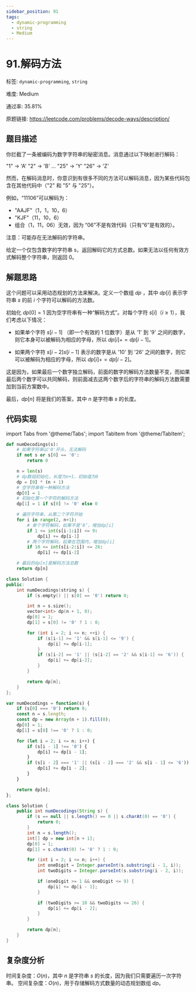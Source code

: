 ```yaml
---
sidebar_position: 91
tags:
  - dynamic-programming
  - string
  - Medium
---
```


# 91.解码方法

标签: `dynamic-programming`, `string`

难度: Medium

通过率: 35.81%

原题链接: https://leetcode.com/problems/decode-ways/description/

## 题目描述
你拦截了一条被编码为数字字符串的秘密消息。消息通过以下映射进行解码：

"1" -> 'A'
"2" -> 'B'
...
"25" -> 'Y'
"26" -> 'Z'

然而，在解码消息时，你意识到有很多不同的方法可以解码消息，因为某些代码包含在其他代码中（"2" 和 "5" 与 "25"）。

例如，“11106”可以解码为：

- "AAJF"（1，1，10，6）
- "KJF"（11，10，6）
- 组合（1，11，06）无效，因为 “06”不是有效代码（只有“6”是有效的）。

注意：可能存在无法解码的字符串。

给定一个仅包含数字的字符串 s，返回解码它的方式总数。如果无法以任何有效方式解码整个字符串，则返回 0。

## 解题思路
这个问题可以采用动态规划的方法来解决。定义一个数组 $dp$ ，其中 $dp[i]$ 表示字符串 $s$ 的前 $i$ 个字符可以解码的方法数。

初始化 $dp[0] = 1$ 因为空字符串有一种“解码方式”。对每个字符 $s[i]$（$i \geq 1$），我们考虑以下情况：

- 如果单个字符 $s[i-1]$ （即一个有效的 1 位数字）是从 '1' 到 '9' 之间的数字，则它本身可以被解码为相应的字母，所以 $dp[i] += dp[i-1]$。

- 如果两个字符 $s[i-2]s[i-1]$ 表示的数字是从 '10' 到 '26' 之间的数字，则它可以被解码为相应的字母，所以 $dp[i] += dp[i-2]$。

这是因为，如果最后一个数字独立解码，前面的数字的解码方法数量不变，而如果最后两个数字可以共同解码，则前面减去这两个数字后的字符串的解码方法数需要加到当前方案数中。

最后，$dp[n]$ 将是我们的答案，其中 $n$ 是字符串 $s$ 的长度。

## 代码实现
import Tabs from '@theme/Tabs';
import TabItem from '@theme/TabItem';

<Tabs>
<TabItem value="python" label="Python">

```python
def numDecodings(s):
    # 如果字符串以'0'开头，无法解码
    if not s or s[0] == '0':
        return 0

    n = len(s)
    # dp数组初始化，长度为n+1，初始值为0
    dp = [0] * (n + 1)
    # 空字符串有一种解码方法
    dp[0] = 1
    # 初始化第一个字符的解码方法
    dp[1] = 1 if s[0] != '0' else 0

    # 遍历字符串，从第二个字符开始
    for i in range(2, n+1):
        # 单个字符解码，如果不是‘0’，增加dp[i]
        if 1 <= int(s[i-1:i]) <= 9:
            dp[i] += dp[i-1]
        # 两个字符解码，如果在范围内，增加dp[i]
        if 10 <= int(s[i-2:i]) <= 26:
            dp[i] += dp[i-2]

    # 最后的dp[n]是解码方法总数
    return dp[n]
```

</TabItem>
<TabItem value="cpp" label="C++">

```cpp
class Solution {
public:
    int numDecodings(string s) {
        if (s.empty() || s[0] == '0') return 0;

        int n = s.size();
        vector<int> dp(n + 1, 0);
        dp[0] = 1;
        dp[1] = s[0] != '0' ? 1 : 0;

        for (int i = 2; i <= n; ++i) {
            if (s[i-1] >= '1' && s[i-1] <= '9') {
                dp[i] += dp[i-1];
            }
            if (s[i-2] == '1' || (s[i-2] == '2' && s[i-1] <= '6')) {
                dp[i] += dp[i-2];
            }
        }

        return dp[n];
    }
};
```

</TabItem>
<TabItem value="javascript" label="JavaScript">

```javascript
var numDecodings = function(s) {
    if (s[0] === '0') return 0;
    const n = s.length;
    const dp = new Array(n + 1).fill(0);
    dp[0] = 1;
    dp[1] = s[0] !== '0' ? 1 : 0;

    for (let i = 2; i <= n; i++) {
        if (s[i - 1] !== '0') {
            dp[i] += dp[i - 1];
        }
        if (s[i - 2] === '1' || (s[i - 2] === '2' && s[i - 1] <= '6')) {
            dp[i] += dp[i - 2];
        }
    }

    return dp[n];
};
```

</TabItem>
<TabItem value="java" label="Java">

```java
class Solution {
    public int numDecodings(String s) {
        if (s == null || s.length() == 0 || s.charAt(0) == '0') {
            return 0;
        }
        int n = s.length();
        int[] dp = new int[n + 1];
        dp[0] = 1;
        dp[1] = s.charAt(0) != '0' ? 1 : 0;

        for (int i = 2; i <= n; i++) {
            int oneDigit = Integer.parseInt(s.substring(i - 1, i));
            int twoDigits = Integer.parseInt(s.substring(i - 2, i));

            if (oneDigit >= 1 && oneDigit <= 9) {
                dp[i] += dp[i - 1];
            }

            if (twoDigits >= 10 && twoDigits <= 26) {
                dp[i] += dp[i - 2];
            }
        }

        return dp[n];
    }
}
```

</TabItem>
</Tabs>

## 复杂度分析
时间复杂度：$O(n)$，其中 $n$ 是字符串 $s$ 的长度，因为我们只需要遍历一次字符串。
空间复杂度：$O(n)$，用于存储解码方式数量的动态规划数组 $dp$。
